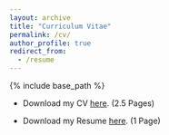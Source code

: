 ```yaml
---
layout: archive
title: "Curriculum Vitae"
permalink: /cv/
author_profile: true
redirect_from:
  - /resume
---
```


{% include base_path %}



* Download my CV [here](../files/PrachiCV.pdf). (2.5 Pages)


* Download my Resume [here](). (1 Page)